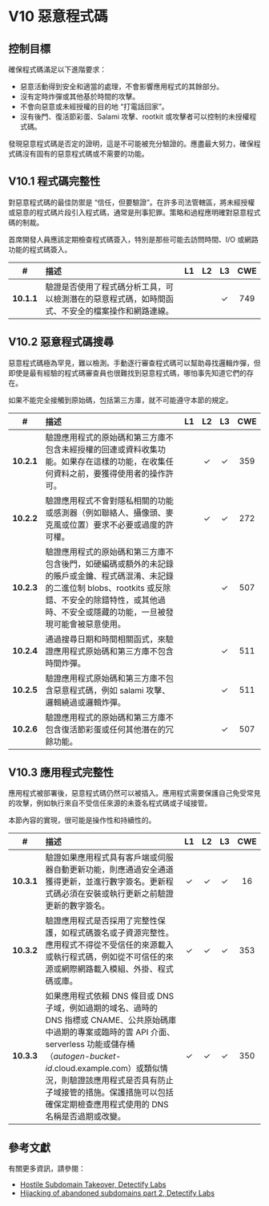 # V10 惡意程式碼

## 控制目標

確保程式碼滿足以下進階要求：

* 惡意活動得到安全和適當的處理，不會影響應用程式的其餘部分。
* 沒有定時炸彈或其他基於時間的攻擊。
* 不會向惡意或未經授權的目的地 “打電話回家”。
* 沒有後門、復活節彩蛋、Salami 攻擊、rootkit 或攻擊者可以控制的未授權程式碼。

發現惡意程式碼是否定的證明，這是不可能被充分驗證的。應盡最大努力，確保程式碼沒有固有的惡意程式碼或不需要的功能。

## V10.1 程式碼完整性

對惡意程式碼的最佳防禦是 “信任，但要驗證”。在許多司法管轄區，將未經授權或惡意的程式碼片段引入程式碼，通常是刑事犯罪。策略和過程應明確對惡意程式碼的制裁。

首席開發人員應該定期檢查程式碼簽入，特別是那些可能去訪問時間、I/O 或網路功能的程式碼簽入。

| # | 描述 | L1 | L2 | L3 | CWE |
| :---: | :--- | :---: | :---: | :---: | :---: |
| **10.1.1** | 驗證是否使用了程式碼分析工具，可以檢測潛在的惡意程式碼，如時間函式、不安全的檔案操作和網路連線。 | | | ✓ | 749 |

## V10.2 惡意程式碼搜尋

惡意程式碼極為罕見，難以檢測。手動逐行審查程式碼可以幫助尋找邏輯炸彈，但即使是最有經驗的程式碼審查員也很難找到惡意程式碼，哪怕事先知道它們的存在。

如果不能完全接觸到原始碼，包括第三方庫，就不可能遵守本節的規定。

| # | 描述 | L1 | L2 | L3 | CWE |
| :---: | :--- | :---: | :---: | :---: | :---: |
| **10.2.1** | 驗證應用程式的原始碼和第三方庫不包含未經授權的回連或資料收集功能。如果存在這樣的功能，在收集任何資料之前，要獲得使用者的操作許可。 | | ✓ | ✓ | 359 |
| **10.2.2** | 驗證應用程式不會對隱私相關的功能或感測器（例如聯絡人、攝像頭、麥克風或位置）要求不必要或過度的許可權。 | | ✓ | ✓ | 272 |
| **10.2.3** | 驗證應用程式的原始碼和第三方庫不包含後門，如硬編碼或額外的未記錄的賬戶或金鑰、程式碼混淆、未記錄的二進位制 blobs、rootkits 或反除錯、不安全的除錯特性，或其他過時、不安全或隱藏的功能，一旦被發現可能會被惡意使用。 | | | ✓ | 507 |
| **10.2.4** | 通過搜尋日期和時間相關函式，來驗證應用程式原始碼和第三方庫不包含時間炸彈。 | | | ✓ | 511 |
| **10.2.5** | 驗證應用程式原始碼和第三方庫不包含惡意程式碼，例如 salami 攻擊、邏輯繞過或邏輯炸彈。 | | | ✓ | 511 |
| **10.2.6** | 驗證應用程式的原始碼和第三方庫不包含復活節彩蛋或任何其他潛在的冗餘功能。 | | | ✓ | 507 |

## V10.3 應用程式完整性

應用程式被部署後，惡意程式碼仍然可以被插入。應用程式需要保護自己免受常見的攻擊，例如執行來自不受信任來源的未簽名程式碼或子域接管。

本節內容的實現，很可能是操作性和持續性的。

| # | 描述 | L1 | L2 | L3 | CWE |
| :---: | :--- | :---: | :---: | :---: | :---: |
| **10.3.1** | 驗證如果應用程式具有客戶端或伺服器自動更新功能，則應通過安全通道獲得更新，並進行數字簽名。更新程式碼必須在安裝或執行更新之前驗證更新的數字簽名。 | ✓ | ✓ | ✓ | 16 |
| **10.3.2** | 驗證應用程式是否採用了完整性保護，如程式碼簽名或子資源完整性。應用程式不得從不受信任的來源載入或執行程式碼，例如從不可信任的來源或網際網路載入模組、外掛、程式碼或庫。 | ✓ | ✓ | ✓ | 353 |
| **10.3.3** | 如果應用程式依賴 DNS 條目或 DNS 子域，例如過期的域名、過時的 DNS 指標或 CNAME、公共原始碼庫中過期的專案或臨時的雲 API 介面、serverless 功能或儲存桶（*autogen-bucket-id*.cloud.example.com）或類似情況，則驗證該應用程式是否具有防止子域接管的措施。保護措施可以包括確保定期檢查應用程式使用的 DNS 名稱是否過期或改變。 | ✓ | ✓ | ✓ | 350 |

## 參考文獻

有關更多資訊，請參閱：

* [Hostile Subdomain Takeover, Detectify Labs](https://labs.detectify.com/2014/10/21/hostile-subdomain-takeover-using-herokugithubdesk-more/)
* [Hijacking of abandoned subdomains part 2, Detectify Labs](https://labs.detectify.com/2014/12/08/hijacking-of-abandoned-subdomains-part-2/)